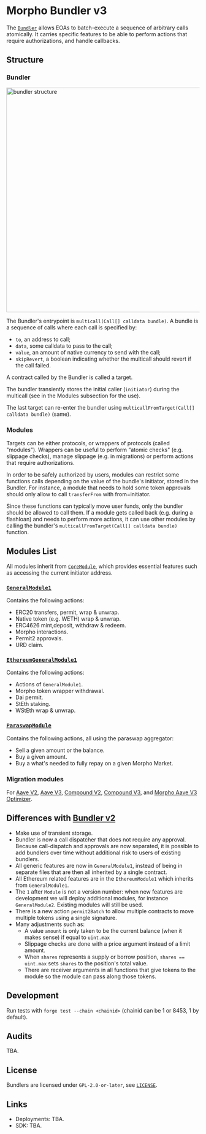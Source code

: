 # Morpho Bundler v3

The [`Bundler`](./src/Bundler.sol) allows EOAs to batch-execute a sequence of arbitrary calls atomically.
It carries specific features to be able to perform actions that require authorizations, and handle callbacks.

## Structure

### Bundler

<img width="586" alt="bundler structure" src="https://github.com/user-attachments/assets/983b7e48-ba0c-4fda-a31b-e7c9cc212da4">

The Bundler's entrypoint is `multicall(Call[] calldata bundle)`.
A bundle is a sequence of calls where each call is specified by:
- `to`, an address to call;
- `data`, some calldata to pass to the call;
- `value`, an amount of native currency to send with the call;
- `skipRevert`, a boolean indicating whether the multicall should revert if the call failed.

A contract called by the Bundler is called a target.

The bundler transiently stores the initial caller (`initiator`) during the multicall (see in the Modules subsection for the use).

The last target can re-enter the bundler using `multicallFromTarget(Call[] calldata bundle)` (same).

### Modules

Targets can be either protocols, or wrappers of protocols (called "modules").
Wrappers can be useful to perform “atomic checks" (e.g. slippage checks), manage slippage (e.g. in migrations) or perform actions that require authorizations.

In order to be safely authorized by users, modules can restrict some functions calls depending on the value of the bundle's initiator, stored in the Bundler.
For instance, a module that needs to hold some token approvals should only allow to call `transferFrom` with from=initiator.

Since these functions can typically move user funds, only the bundler should be allowed to call them.
If a module gets called back (e.g. during a flashloan) and needs to perform more actions, it can use other modules by calling the bundler's `multicallFromTarget(Call[] calldata bundle)` function.

## Modules List

All modules inherit from [`CoreModule`](./src/modules/CoreModule.sol), which provides essential features such as accessing the current initiator address.

### [`GeneralModule1`](./src/modules/GeneralModule1.sol)

Contains the following actions:
- ERC20 transfers, permit, wrap & unwrap.
- Native token (e.g. WETH) wrap & unwrap.
- ERC4626 mint,deposit, withdraw & redeem.
- Morpho interactions.
- Permit2 approvals.
- URD claim.

### [`EthereumGeneralModule1`](./src/modules/EthereumGeneralModule1.sol)

Contains the following actions:
- Actions of `GeneralModule1`.
- Morpho token wrapper withdrawal.
- Dai permit.
- StEth staking.
- WStEth wrap & unwrap.

### [`ParaswapModule`](./src/modules/ParaswapModule.sol)

Contains the following actions, all using the paraswap aggregator:
- Sell a given amount or the balance.
- Buy a given amount.
- Buy a what's needed to fully repay on a given Morpho Market.

### Migration modules

For [Aave V2](./src/modules/migration/AaveV2MigrationModule.sol), [Aave V3](./src/modules/migration/AaveV3MigrationModule.sol), [Compound V2](./src/modules/migration/CompoundV2MigrationModule.sol), [Compound V3](./src/modules/migration/CompoundV3MigrationModule.sol), and [Morpho Aave V3 Optimizer](./src/modules/migration/AaveV3OptimizerMigrationModule.sol).

## Differences with [Bundler v2](https://github.com/morpho-org/morpho-blue-bundlers)

- Make use of transient storage.
- Bundler is now a call dispatcher that does not require any approval.
  Because call-dispatch and approvals are now separated, it is possible to add bundlers over time without additional risk to users of existing bundlers.
- All generic features are now in `GeneralModule1`, instead of being in separate files that are then all inherited by a single contract.
- All Ethereum related features are in the `EthereumModule1` which inherits from `GeneralModule1`.
- The `1` after `Module` is not a version number: when new features are development we will deploy additional modules, for instance `GeneralModule2`.
  Existing modules will still be used.
- There is a new action `permit2Batch` to allow multiple contracts to move multiple tokens using a single signature.
- Many adjustments such as:
  - A value `amount` is only taken to be the current balance (when it makes sense) if equal to `uint.max`
  - Slippage checks are done with a price argument instead of a limit amount.
  - When `shares` represents a supply or borrow position, `shares == uint.max` sets `shares` to the position's total value.
  - There are receiver arguments in all functions that give tokens to the module so the module can pass along those tokens.

## Development

Run tests with `forge test --chain <chainid>` (chainid can be 1 or 8453, 1 by default).

## Audits

TBA.

## License

Bundlers are licensed under `GPL-2.0-or-later`, see [`LICENSE`](./LICENSE).

## Links

- Deployments: TBA.
- SDK: TBA.
